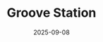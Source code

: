 ---
layout: default 
category: events 
alt: image-alt 
title: Groove Station 
date: 2025-09-08
event_date: 2025-09-25
img: Destan.jpg 
project-date: 25th September 2025 
description: Live Turkish Folk with Destan Dönemi. Destan Dönemi is a Turkish folk duo featuring the vocalist and flautist Büşra Algeç, alongside fingerstyle guitarist Evan Graham. Their music blends the timeless sounds of Turkish folk with modern acoustic elements, creating a unique and emotive experience, building a bridge between Eastern and Western musical traditions. Destan Dönemi invites listeners on a journey of musical discovery, offering a fresh and dynamic perspective on the rich tapestry of Turkish folk music. All welcome, free entry though donations to the musicians involved is much appreciated and essential to keep our live going. Hope to see you there.
---